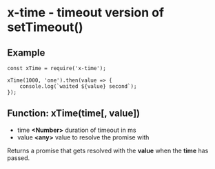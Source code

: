 # x-time - timeout version of setTimeout()

## Example


```
const xTime = require('x-time');

xTime(1000, 'one').then(value => {
    console.log(`waited ${value} second`);
});
```

## Function: xTime(time[, value])

- time __\<Number\>__ duration of timeout in ms
- value __\<any\>__ value to resolve the promise with

Returns a promise that gets resolved with the __value__ when the __time__ has passed.

